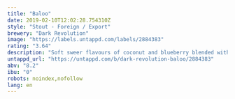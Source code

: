 ```yaml
---
title: "Baloo"
date: 2019-02-10T12:02:28.754310Z
style: "Stout - Foreign / Export"
brewery: "Dark Revolution"
image: "https://labels.untappd.com/labels/2884383"
rating: "3.64"
description: "Soft sweer flavours of coconut and blueberry blended with a rich, chocolatey malt bill.  Fermented on a Norwegian kveik yeast lending soft fruits to the finish."
untappd_url: "https://untappd.com/b/dark-revolution-baloo/2884383"
abv: "8.2"
ibu: "0"
robots: noindex,nofollow
lang: en
---
```

